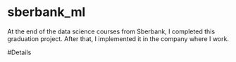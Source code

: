 # sberbank_ml
At the end of the data science courses from Sberbank, I completed this graduation project. After that, I implemented it in the company where I work.

#Details

